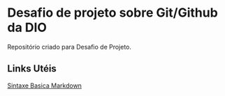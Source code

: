 # Desafio de projeto sobre Git/Github da DIO
Repositório criado para Desafio de Projeto.

## Links Utéis
[Sintaxe Basica Markdown](https://www.markdownguide.org/basic-syntax/)
